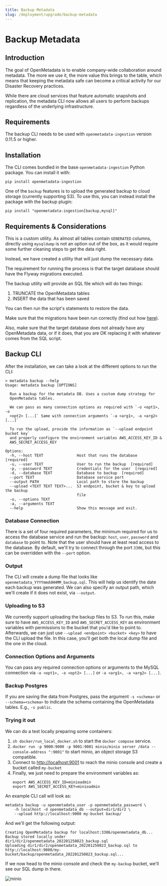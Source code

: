 ```yaml
---
title: Backup Metadata
slug: /deployment/upgrade/backup-metadata
---
```


# Backup Metadata

## Introduction

The goal of OpenMetadata is to enable company-wide collaboration around metadata. The more we use it, the more value
this brings to the table, which means that keeping the metadata safe can become a critical activity for our Disaster
Recovery practices.

While there are cloud services that feature automatic snapshots and replication, the metadata CLI
now allows all users to perform backups regardless of the underlying infrastructure.

## Requirements

The backup CLI needs to be used with `openmetadata-ingestion` version 0.11.5 or higher.

## Installation

The CLI comes bundled in the base `openmetadata-ingestion` Python package. You can install it with:

```commandline
pip install openmetadata-ingestion
```

One of the `backup` features is to upload the generated backup to cloud storage (currently supporting S3). To use this,
you can instead install the package with the backup plugin:

```commandline
pip install "openmetadata-ingestion[backup,mysql]"
```

## Requirements & Considerations

This is a custom utility. As almost all tables contain `GENERATED` columns, directly using `mysqldump` is not an
option out of the box, as it would require some further cleaning steps to get the data right.

Instead, we have created a utility that will just dump the necessary data.

The requirement for running the process is that the target database should have the Flyway migrations executed.

The backup utility will provide an SQL file which will do two things:
1. TRUNCATE the OpenMetadata tables
2. INSERT the data that has been saved

You can then run the script's statements to restore the data.

<Note>

Make sure that the migrations have been run correctly (find out how [here](/deployment/bare-metal#4-prepare-the-openmetadata-database-and-indexes)).

Also, make sure that the target database does not already have any OpenMetadata data, or if it does, that you are OK
replacing it with whatever comes from the SQL script.

</Note>

## Backup CLI

After the installation, we can take a look at the different options to run the CLI:

```commandline
> metadata backup --help
Usage: metadata backup [OPTIONS]

  Run a backup for the metadata DB. Uses a custom dump strategy for
  OpenMetadata tables.

  We can pass as many connection options as required with `-o <opt1>, -o
  <opt2> [...]` Same with connection arguments `-a <arg1>, -a <arg2> [...]`

  To run the upload, provide the information as `--upload endpoint bucket key`
  and properly configure the environment variables AWS_ACCESS_KEY_ID &
  AWS_SECRET_ACCESS_KEY

Options:
  -h, --host TEXT               Host that runs the database  [required]
  -u, --user TEXT               User to run the backup  [required]
  -p, --password TEXT           Credentials for the user  [required]
  -d, --database TEXT           Database to backup  [required]
  --port TEXT                   Database service port
  --output PATH                 Local path to store the backup
  --upload <TEXT TEXT TEXT>...  S3 endpoint, bucket & key to upload the backup
                                file
  -o, --options TEXT
  -a, --arguments TEXT
  --help                        Show this message and exit.
```

### Database Connection

There is a set of four required parameters, the minimum required for us to access the database service and run the
backup: `host`, `user`, `password` and `database` to point to. Note that the user should have at least read access to the
database. By default, we'll try to connect through the port `3306`, but this can be overridden with the `--port` option.

### Output

The CLI will create a dump file that looks like `openmetadata_YYYYmmddHHMM_backup.sql`. This will help us identify the
date each backup was generated. We can also specify an output path, which we'll create if it does not exist, via
`--output`.

### Uploading to S3

We currently support uploading the backup files to S3. To run this, make sure to have `AWS_ACCESS_KEY_ID` and
`AWS_SECRET_ACCESS_KEY` as environment variables with permissions to the bucket that you'd like to point to. Afterwards,
we can just use `--upload <endpoint> <bucket> <key>` to have the CLI upload the file. In this case, you'll get both the
local dump file and the one in the cloud.

### Connection Options and Arguments

You can pass any required connection options or arguments to the MySQL connection via `-o <opt1>, -o <opt2> [...]`
or `-a <arg1>, -a <arg2> [...]`.

### Backup Postgres

If you are saving the data from Postgres, pass the argument `-s <schema>` or `--schema=<schema>` to indicate the
schema containing the OpenMetadata tables. E.g., `-s public`.

### Trying it out

We can do a test locally preparing some containers:

1. `sh docker/run_local_docker.sh` to start the `docker compose` service.
2. `docker run -p 9000:9000 -p 9001:9001 minio/minio server /data --console-address ":9001"` to start minio, an object
  storage S3 compatible. 
3. Connect to [http://localhost:9001](http://localhost:9001) to reach the minio console and create a bucket 
  called `my-bucket`
4. Finally, we just need to prepare the environment variables as:
    ```
    export AWS_ACCESS_KEY_ID=minioadmin
    export AWS_SECRET_ACCESS_KEY=minioadmin
    ```

An example CLI call will look as:

```commandline
metadata backup -u openmetadata_user -p openmetadata_password \
    -h localhost -d openmetadata_db --output=dir1/dir2 \
    --upload http://localhost:9000 my-bucket backup/
```

And we'll get the following output:

```commandline
Creating OpenMetadata backup for localhost:3306/openmetadata_db...
Backup stored locally under dir1/dir2/openmetadata_202201250823_backup.sql
Uploading dir1/dir2/openmetadata_202201250823_backup.sql to http://localhost:9000/my-bucket/backup/openmetadata_202201250823_backup.sql...
```

If we now head to the minio console and check the `my-backup` bucket, we'll see our SQL dump in there.

<Image src="/images/deployment/backup/minio-example.png" alt="minio"/>
